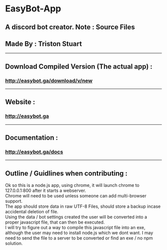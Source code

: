# EasyBot-App
## A discord bot creator. Note : Source Files
## Made By : Triston Stuart
---------------------------------------------------
## Download Compiled Version (The actual app) :
### http://easybot.ga/download/v/new
---------------------------------------------------
## Website :
### http://easybot.ga
---------------------------------------------------
## Documentation :
### http://easybot.ga/docs
---------------------------------------------------
## Outline / Guidlines when contributing :<br>
Ok so this is a node.js app, using chrome, it will launch chrome to 127.0.0.1:800 after it starts a webserver.<br>
Chrome will need to be used unless someone can add multi-browser support.<br>
The app should store data in raw UTF-8 Files, should store a backup incase accidental deletion of file.<br>
Using the data / bot settings created the user will be converted into a proper javascript file, that can then be executed.<br>
I will try to figure out a way to compile this javascript file into an exe, although the user may need to install node.js which we dont want.
I may need to send the file to a server to be converted or find an exe / no npm solution.

